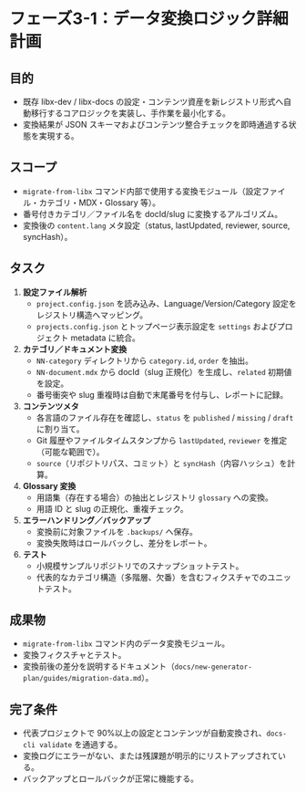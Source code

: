 # フェーズ3-1：データ変換ロジック詳細計画

## 目的
- 既存 libx-dev / libx-docs の設定・コンテンツ資産を新レジストリ形式へ自動移行するコアロジックを実装し、手作業を最小化する。
- 変換結果が JSON スキーマおよびコンテンツ整合チェックを即時通過する状態を実現する。

## スコープ
- `migrate-from-libx` コマンド内部で使用する変換モジュール（設定ファイル・カテゴリ・MDX・Glossary 等）。
- 番号付きカテゴリ／ファイル名を docId/slug に変換するアルゴリズム。
- 変換後の `content.lang` メタ設定（status, lastUpdated, reviewer, source, syncHash）。

## タスク
1. **設定ファイル解析**
   - `project.config.json` を読み込み、Language/Version/Category 設定をレジストリ構造へマッピング。  
   - `projects.config.json` とトップページ表示設定を `settings` およびプロジェクト metadata に統合。
2. **カテゴリ／ドキュメント変換**
   - `NN-category` ディレクトリから `category.id`, `order` を抽出。  
   - `NN-document.mdx` から docId（slug 正規化）を生成し、`related` 初期値を設定。  
   - 番号衝突や slug 重複時は自動で末尾番号を付与し、レポートに記録。
3. **コンテンツメタ**
   - 各言語のファイル存在を確認し、`status` を `published` / `missing` / `draft` に割り当て。  
   - Git 履歴やファイルタイムスタンプから `lastUpdated`, `reviewer` を推定（可能な範囲で）。  
   - `source`（リポジトリパス、コミット）と `syncHash`（内容ハッシュ）を計算。
4. **Glossary 変換**
   - 用語集（存在する場合）の抽出とレジストリ `glossary` への変換。  
   - 用語 ID と slug の正規化、重複チェック。
5. **エラーハンドリング／バックアップ**
   - 変換前に対象ファイルを `.backups/` へ保存。  
   - 変換失敗時はロールバックし、差分をレポート。
6. **テスト**
   - 小規模サンプルリポジトリでのスナップショットテスト。  
   - 代表的なカテゴリ構造（多階層、欠番）を含むフィクスチャでのユニットテスト。

## 成果物
- `migrate-from-libx` コマンド内のデータ変換モジュール。  
- 変換フィクスチャとテスト。  
- 変換前後の差分を説明するドキュメント（`docs/new-generator-plan/guides/migration-data.md`）。

## 完了条件
- 代表プロジェクトで 90%以上の設定とコンテンツが自動変換され、`docs-cli validate` を通過する。  
- 変換ログにエラーがない、または残課題が明示的にリストアップされている。  
- バックアップとロールバックが正常に機能する。
